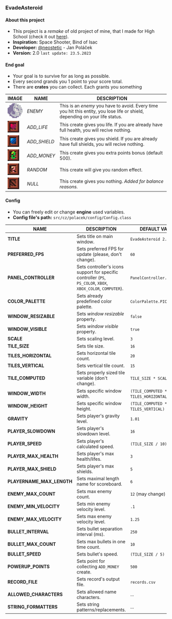 ### EvadeAsteroid
#### About this project
- This project is a _remake_ of old project of mine, that I made for High School (check it out [here](https://github.com/neostetic/java-arcade-game)).
- **Inspiration:** Space Shooter, Bind of Isac
- **Developer:** [@neostetic](https://github.com/neostetic/java-arcade-game) - Jan Poláček
- **Version:** 2.0 `last update: 23.5.2023`
#### End goal
- Your goal is to survive for as long as possible.
- Every second grands you 1 point to your score total.
- There are **crates** you can collect. Each grants you something

| IMAGE                         | NAME         | DESCRIPTION                                                                                                                   |
|-------------------------------|--------------|-------------------------------------------------------------------------------------------------------------------------------|
| ![em_1.png](files%2Fen_1.png) | _ENEMY_      | This is an _enemy_ you have to avoid. Every time you hit this entity, you lose life or shield, depending on your life status. |
| ![pu_1.png](files%2Fpu_1.png) | _ADD_LIFE_   | This create gives you life. If you are already have full health, you will recive nothing.                                     |
| ![pu_3.png](files%2Fpu_2.png) | _ADD_SHIELD_ | This create gives you shield. If you are already have full shields, you will recive nothing.                                  |
| ![pu_4.png](files%2Fpu_4.png) | _ADD_MONEY_  | This create gives you extra points bonus (default 500).                                                                       |
| ![pu_5.png](files%2Fpu_5.png) | _RANDOM_     | This create will give you random effect.                                                                                      |
| ![pu_6.png](files%2Fpu_6.png) | _NULL_       | This create gives you nothing. _Added for balance reasons._                                                                   |

#### Config
- You can freely edit or change **engine** used variables.
- **Config file's path:** `src/cz/polacek/config/Config.class`

| NAME                      | DESCRIPTION                                                                                                    | DEFAULT VALUE                        |
|---------------------------|----------------------------------------------------------------------------------------------------------------|--------------------------------------|
| **TITLE**                 | Sets title on main window.                                                                                     | `EvadeAsteroid 2.0`                  |
| **PREFERRED_FPS**         | Sets preferred FPS for update (please, don't change).                                                          | `60`                                 |
| **PANEL_CONTROLLER**      | Sets controller's icons support for specific controller (`PS`, `PS_COLOR`, `XBOX`, `XBOX_COLOR`, `COMPUTER`).  | `PanelController.COMPUTER`           |
| **COLOR_PALETTE**         | Sets already predefined color palette.                                                                         | `ColorPalette.PICO8`                 |
| **WINDOW_RESIZABLE**      | Sets _window resizable_ property.                                                                              | `false`                              |
| **WINDOW_VISIBLE**        | Sets _window visible_ property.                                                                                | `true`                               |
| **SCALE**                 | Sets scaling level.                                                                                            | `3`                                  |
| **TILE_SIZE**             | Sets tile size.                                                                                                | `16`                                 |
| **TILES_HORIZONTAL**      | Sets horizontal tile count.                                                                                    | `20`                                 |
| **TILES_VERTICAL**        | Sets vertical tile count.                                                                                      | `15`                                 |
| **TILE_COMPUTED**         | Sets properly sized tile variable (don't change).                                                              | `TILE_SIZE * SCALE`                  |
| **WINDOW_WIDTH**          | Sets specific window width.                                                                                    | `(TILE_COMPUTED * TILES_HORIZONTAL)` |
| **WINDOW_HEIGHT**         | Sets specific window height.                                                                                   | `(TILE_COMPUTED * TILES_VERTICAL)`   |
| **GRAVITY**               | Sets player's gravity level.                                                                                   | `1.01`                               |
| **PLAYER_SLOWDOWN**       | Sets player's slowdown level.                                                                                  | `16`                                 |
| **PLAYER_SPEED**          | Sets player's calculated speed.                                                                                | `(TILE_SIZE / 10) * SCALE`           |
| **PLAYER_MAX_HEALTH**     | Sets player's max health/lifes.                                                                                | `3`                                  |
| **PLAYER_MAX_SHIELD**     | Sets player's max shields.                                                                                     | `5`                                  |
| **PLAYERNAME_MAX_LENGTH** | Sets maximal length name for scoreboard.                                                                       | `6`                                  |
| **ENEMY_MAX_COUNT**       | Sets max enemy count.                                                                                          | `12` (may change)                    |
| **ENEMY_MIN_VELOCITY**    | Sets min enemy velocity level.                                                                                 | `.1`                                 |
| **ENEMY_MAX_VELOCITY**    | Sets max enemy velocity level.                                                                                 | `1.25`                               |
| **BULLET_INTERVAL**       | Sets bullet separation interval (ms).                                                                          | `250`                                |
| **BULLET_MAX_COUNT**      | Sets max bullets in one time count.                                                                            | `10`                                 |
| **BULLET_SPEED**          | Sets bullet's speed.                                                                                           | `(TILE_SIZE / 5) * SCALE`            |
| **POWERUP_POINTS**        | Sets point for collecting `ADD_MONEY` create.                                                                  | `500`                                |
| **RECORD_FILE**           | Sets record's output file.                                                                                     | `records.csv`                        |
| **ALLOWED_CHARACTERS**    | Sets allowed name characters.                                                                                  | ...                                  |
| **STRING_FORMATTERS**     | Sets string patterns/replacements.                                                                             | ...                                  |